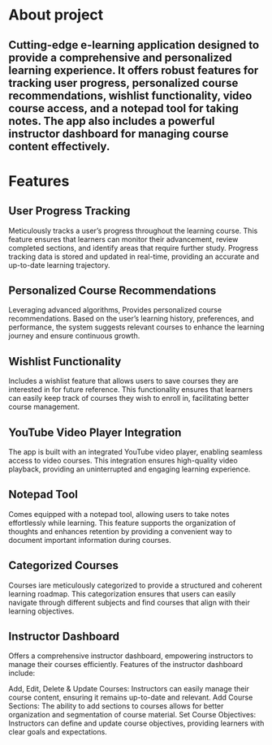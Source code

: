 # About project
## Cutting-edge e-learning application designed to provide a comprehensive and personalized learning experience. It offers robust features for tracking user progress, personalized course recommendations, wishlist functionality, video course access, and a notepad tool for taking notes. The app also includes a powerful instructor dashboard for managing course content effectively.

# Features
## User Progress Tracking
Meticulously tracks a user’s progress throughout the learning course. This feature ensures that learners can monitor their advancement, review completed sections, and identify areas that require further study. Progress tracking data is stored and updated in real-time, providing an accurate and up-to-date learning trajectory.

## Personalized Course Recommendations
Leveraging advanced algorithms, Provides personalized course recommendations. Based on the user’s learning history, preferences, and performance, the system suggests relevant courses to enhance the learning journey and ensure continuous growth.

## Wishlist Functionality
Includes a wishlist feature that allows users to save courses they are interested in for future reference. This functionality ensures that learners can easily keep track of courses they wish to enroll in, facilitating better course management.

## YouTube Video Player Integration
The app is built with an integrated YouTube video player, enabling seamless access to video courses. This integration ensures high-quality video playback, providing an uninterrupted and engaging learning experience.

## Notepad Tool
Comes equipped with a notepad tool, allowing users to take notes effortlessly while learning. This feature supports the organization of thoughts and enhances retention by providing a convenient way to document important information during courses.

## Categorized Courses
Courses iare meticulously categorized to provide a structured and coherent learning roadmap. This categorization ensures that users can easily navigate through different subjects and find courses that align with their learning objectives.

## Instructor Dashboard
Offers a comprehensive instructor dashboard, empowering instructors to manage their courses efficiently. Features of the instructor dashboard include:

Add, Edit, Delete & Update Courses: Instructors can easily manage their course content, ensuring it remains up-to-date and relevant.
Add Course Sections: The ability to add sections to courses allows for better organization and segmentation of course material.
Set Course Objectives: Instructors can define and update course objectives, providing learners with clear goals and expectations.
